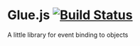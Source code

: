 Glue.js [![Build Status](https://travis-ci.org/ftdebugger/glue.png?branch=master)](https://travis-ci.org/ftdebugger/glue)
=======

A little library for event binding to objects
